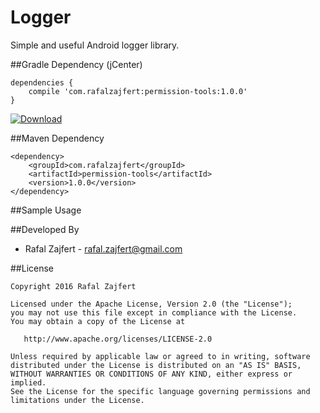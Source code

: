 # Logger
Simple and useful Android logger library.

##Gradle Dependency (jCenter)

```Gradle
dependencies {
    compile 'com.rafalzajfert:permission-tools:1.0.0'
}
```

[ ![Download](https://api.bintray.com/packages/rafalzajfert/maven/permission-tools/images/download.svg) ](https://bintray.com/rafalzajfert/maven/permission-tools/_latestVersion)

##Maven Dependency

```Maven
<dependency>
    <groupId>com.rafalzajfert</groupId>
    <artifactId>permission-tools</artifactId>
    <version>1.0.0</version>
</dependency>
```

##Sample Usage

##Developed By

 * Rafal Zajfert - <rafal.zajfert@gmail.com>

##License

    Copyright 2016 Rafal Zajfert

    Licensed under the Apache License, Version 2.0 (the "License");
    you may not use this file except in compliance with the License.
    You may obtain a copy of the License at

       http://www.apache.org/licenses/LICENSE-2.0

    Unless required by applicable law or agreed to in writing, software
    distributed under the License is distributed on an "AS IS" BASIS,
    WITHOUT WARRANTIES OR CONDITIONS OF ANY KIND, either express or implied.
    See the License for the specific language governing permissions and
    limitations under the License.
